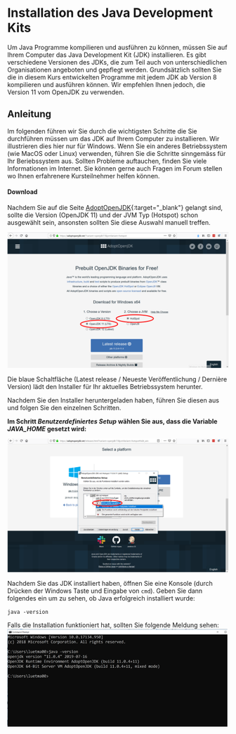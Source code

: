 # Installation des Java Development Kits

Um Java Programme kompilieren und ausführen zu können, müssen Sie auf Ihrem Computer das Java Development Kit (JDK) installieren. 
Es gibt verschiedene Versionen des JDKs, die zum Teil auch von unterschiedlichen Organisationen angeboten und gepflegt werden.
Grundsätzlich sollten Sie die in diesem Kurs entwickelten Programme mit jedem JDK ab Version 8 kompilieren und ausführen können. 
Wir empfehlen Ihnen jedoch, die Version 11 vom OpenJDK zu verwenden.

## Anleitung

Im folgenden führen wir Sie durch die wichtigsten Schritte die Sie durchführen müssen um das JDK auf Ihrem Computer zu installieren. Wir illustrieren dies hier nur für Windows. Wenn Sie ein anderes Betriebssystem (wie MacOS oder Linux) verwenden, führen Sie die Schritte sinngemäss für Ihr Beriebssystem aus. Sollten Probleme auftauchen, finden Sie viele Informationen im Internet. Sie können gerne auch Fragen im Forum stellen wo Ihnen erfahrenere Kursteilnehmer helfen können. 

#### Download

Nachdem Sie auf die Seite [AdoptOpenJDK](https://adoptopenjdk.net/?variant=openjdk11&jvmVariant=hotspot){:target="_blank"} gelangt sind, sollte die Version (OpenJDK 11) und der JVM Typ (Hotspot) schon ausgewählt sein, ansonsten sollten Sie diese Auswahl manuell treffen.

![jdk-version](./images-jdk/choosejdk.png)

Die blaue Schaltfläche (Latest release / Neueste Veröffentlichung / Dernière Version) lädt den Installer für Ihr aktuelles Betriebssystem herunter.

Nachdem Sie den Installer heruntergeladen haben, führen Sie diesen aus und folgen Sie den einzelnen Schritten. 

**Im Schritt *Benutzerdefiniertes Setup* wählen Sie aus, dass die Variable *JAVA_HOME* gesetzt wird:**

![jdk-installer](./images-jdk/jdk-installer.png)

Nachdem Sie das JDK installiert haben, öffnen Sie eine Konsole (durch Drücken der Windows Taste und Eingabe von ```cmd```). Geben Sie dann folgendes ein um zu sehen, ob Java erfolgreich installiert wurde:

```
java -version
```

Falls die Installation funktioniert hat, sollten Sie folgende Meldung sehen:
![java-version](./images-jdk/java-version.png)